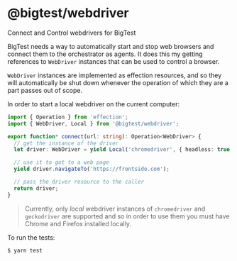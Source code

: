# @bigtest/webdriver

Connect and Control webdrivers for BigTest

BigTest needs a way to automatically start and stop web browsers and
connect them to the orchestrator as agents. It does this my getting
references to `WebDriver` instances that can be used to control a
browser.

`WebDriver` instances are implemented as effection resources, and so
they will automatically be shut down whenever the operation of which
they are a part passes out of scope.

In order to start a local webdriver on the current computer:

``` typescript
import { Operation } from 'effection';
import { WebDriver, Local } from '@bigtest/webdriver';

export function* connect(url: string): Operation<WebDriver> {
  // get the instance of the driver
  let driver: WebDriver = yield Local('chromedriver', { headless: true });

  // use it to got to a web page
  yield driver.navigateTo('https://frontside.com');

  // pass the driver resource to the caller
  return driver;
}
```

> Currently, only _local_ webdriver instances of `chromedriver` and
> `geckodriver` are supported and so in order to use them you must
> have Chrome and Firefox installed locally.

To run the tests:

``` sh
$ yarn test
```
